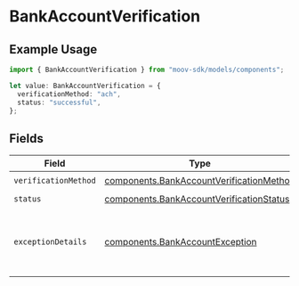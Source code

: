 # BankAccountVerification

## Example Usage

```typescript
import { BankAccountVerification } from "moov-sdk/models/components";

let value: BankAccountVerification = {
  verificationMethod: "ach",
  status: "successful",
};
```

## Fields

| Field                                                                                                | Type                                                                                                 | Required                                                                                             | Description                                                                                          |
| ---------------------------------------------------------------------------------------------------- | ---------------------------------------------------------------------------------------------------- | ---------------------------------------------------------------------------------------------------- | ---------------------------------------------------------------------------------------------------- |
| `verificationMethod`                                                                                 | [components.BankAccountVerificationMethod](../../models/components/bankaccountverificationmethod.md) | :heavy_check_mark:                                                                                   | N/A                                                                                                  |
| `status`                                                                                             | [components.BankAccountVerificationStatus](../../models/components/bankaccountverificationstatus.md) | :heavy_check_mark:                                                                                   | N/A                                                                                                  |
| `exceptionDetails`                                                                                   | [components.BankAccountException](../../models/components/bankaccountexception.md)                   | :heavy_minus_sign:                                                                                   | Reason for, and details related to, an `errored` or `verificationFailed` bank account status.        |